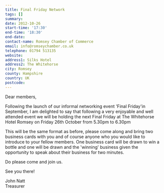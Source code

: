```yaml
---
title: Final Friday Network
tags: []
summary: 
date: 2012-10-26
start-time: '17:30'
end-time: '18:30'
end-date: 
contact-name: Romsey Chamber of Commerce
email: info@romseychamber.co.uk
telephone: 01794 513135
website: 
address1: Silks Hotel
address2: The Whitehorse
city: Romsey
county: Hampshire
country: UK
postcode: 
---
```

Dear members,  
  
Following the launch of our informal networking event 'Final Friday'in September, I am delighted to say that following a very enjoyable and well attended event we will be holding the next Final Friday at The Whitehorse Hotel Romsey on Friday 26th October from 5.30pm to 6.30pm  
  
This will be the same format as before, please come along and bring two business cards with you and of course anyone who you would like to introduce to your fellow members. One business card will be drawn to win a bottle and one will be drawn and the 'winning' business given the opportunity to speak about their business for two minutes.  
  
Do please come and join us.  
  
See you there!  
  
John Natt  
Treasurer

